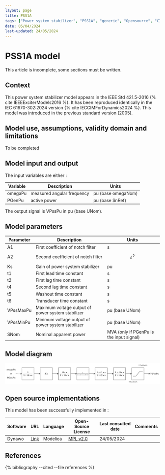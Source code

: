 ```yaml
---
layout: page
title: PSS1A
tags: ["Power system stabilizer", "PSS1A", "generic", "Opensource", "CIM model", "RMS", "phasor", "MRL4", "Single phase", "PssIEEE1A", "IEEE", "dynawo", "#106"]
date: 05/04/2024
last-updated: 24/05/2024
---
```

# PSS1A model

This article is incomplete, some sections must be written.

## Context

This power system stabilizer model appears in the IEEE Std 421.5-2016 {% cite IEEEExciterModels2016 %}. It has been reproduced identically in the IEC 61970-302:2024 version {% cite IECCIMForDynamics2024 %}.
This model was introduced in the previous standard version (2005).

## Model use, assumptions, validity domain and limitations

To be completed

## Model input and output

The input variables are either :

| Variable | Description | Units |
|-----------|--------------| ------|
| omegaPu | measured angular frequency | pu (base omegaNom)|
| PGenPu |active power|pu (base SnRef)|

The output signal is VPssPu in pu (base UNom).

## Model parameters

| Parameter | Description | Units |
|-----------|--------------| ------|
A1 |First coefficient of notch filter|s|
A2 |Second coefficient of notch filter|$$s ^ 2$$|
Ks |Gain of power system stabilizer|pu|
t1 |First lead time constant|s|
t2 |First lag time constant|s|
t4 |Second lag time constant|s|
t5 |Washout time constant|s|
t6 |Transducer time constant|s|
VPssMaxPu |Maximum voltage output of power system stabilizer|pu (base UNom)|
VPssMinPu |Minimum voltage output of power system stabilizer|pu (base UNom)|
SNom |Nominal apparent power|MVA (only if PGenPu is the input signal)|

## Model diagram

![PSS1A](/pages/models/regulations/pss/PSS1A/PSS1A.drawio.svg)

## Open source implementations

This model has been successfully implemented in :

| Software      | URL | Language | Open-Source License | Last consulted date | Comments |
| ------------- | --- | -------- | ------------------- | ------------------- | -------- |
| Dynawo | [Link](https://github.com/dynawo/dynawo) | Modelica | [MPL v2.0](https://www.mozilla.org/en-US/MPL/2.0/)  | 24/05/2024 |  |

## References

{% bibliography --cited --file references  %}
